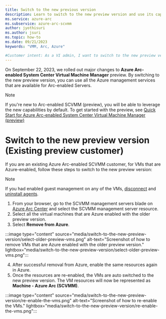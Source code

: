 ```yaml
---
title: Switch to the new previous version
description: Learn to switch to the new preview version and use its capabilities
ms.service: azure-arc
ms.subservice: azure-arc-scvmm
author: jyothisuri
ms.author: jsuri
ms.topic: how-to 
ms.date: 09/21/2023
keywords: "VMM, Arc, Azure"

#Customer intent: As a VI admin, I want to switch to the new preview version of Arc-enabled SCVMM (preview) and leverage the associated capabilities
---
```


On September 22, 2023, we rolled out major changes to **Azure Arc-enabled System Center Virtual Machine Manager** preview. By switching to the new preview version, you can use all the Azure management services that are available for Arc-enabled Servers.

>[!Note]
>If you're new to Arc-enabled SCVMM (preview), you will be able to leverage the new capabilities by default. To get started with the preview, see [Quick Start for Azure Arc-enabled System Center Virtual Machine Manager (preview)](quickstart-connect-system-center-virtual-machine-manager-to-arc.md)

# Switch to the new preview version (Existing preview customer)

If you are an existing Azure Arc-enabled SCVMM customer, for VMs that are Azure-enabled, follow these steps to switch to the new preview version:

>[!Note]
> If you had enabled guest management on any of the VMs, [disconnect](vmware-vsphere/remove-vcenter-from-arc-vmware#step-2-disconnect-the-agent-from-azure-arc.md) and [uninstall agents](vmware-vsphere/remove-vcenter-from-arc-vmware#step-3-uninstall-the-agent.md).

1.	From your browser, go to the SCVMM management servers blade on [Azure Arc Center](https://ms.portal.azure.com/#view/Microsoft_Azure_HybridCompute/AzureArcCenterBlade/~/overview) and select the SCVMM management server resource.
2.	Select all the virtual machines that are Azure enabled with the older preview version.
3.	Select **Remove from Azure**. 

:::image type="content" source="media/switch-to-the-new-preview-version/select-older-preview-vms.png" alt-text="Screenshot of how to remove VMs that are Azure enabled with the older preview version." lightbox="media/switch-to-the-new-preview-version/select-older-preview-vms.png":::

4.	After successful removal from Azure, enable the same resources again in Azure.
5.	Once the resources are re-enabled, the VMs are auto switched to the new preview version. The VM resources will now be represented as **Machine - Azure Arc (SCVMM)**.

:::image type="content" source="media/switch-to-the-new-preview-version/re-enable-the-vms.png" alt-text="Screenshot of how to re-enable the VMs." lightbox="media/switch-to-the-new-preview-version/re-enable-the-vms.png":::
 

